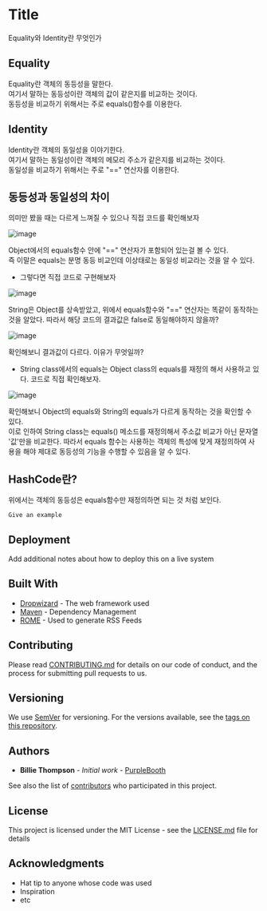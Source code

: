 # Title

Equality와 Identity란 무엇인가

## Equality

Equality란 객체의 동등성을 말한다.  
여기서 말하는 동등성이란 객체의 값이 같은지를 비교하는 것이다.  
동등성을 비교하기 위해서는 주로 equals()함수를 이용한다.

## Identity

Identity란 객체의 동일성을 이야기한다.  
여기서 말하는 동일성이란 객체의 메모리 주소가 같은지를 비교하는 것이다.  
동일성을 비교하기 위해서는 주로 "==" 연산자를 이용한다.

## 동등성과 동일성의 차이

의미만 봤을 때는 다르게 느껴질 수 있으나 직접 코드를 확인해보자  

![image](https://github.com/uyeoli/equality-Identity/assets/123793696/b0de72c5-05f0-4bfa-9c11-71f0b466eb99)  

Object에서의 equals함수 안에 "==" 연산자가 포함되어 있는걸 볼 수 있다.  
즉 이말은 equals는 분명 동등 비교인데 이상태로는 동일성 비교라는 것을 알 수 있다.

- 그렇다면 직접 코드로 구현해보자  

![image](https://github.com/uyeoli/equality-Identity/assets/123793696/2e2f9b55-e96c-423c-8bca-d9a55619127d)  

String은 Object를 상속받았고, 위에서 equals함수와 "==" 연산자는 똑같이 동작하는 것을 알았다. 따라서 해당 코드의 결과값은 false로 동일해야하지 않을까?  

![image](https://github.com/uyeoli/equality-Identity/assets/123793696/497d9aa7-2aa8-451c-b097-968acdd9a7ba)  

확인해보니 결과값이 다르다. 이유가 무엇일까?  

- String class에서의 equals는 Object class의 equals를 재정의 해서 사용하고 있다. 코드로 직접 확인해보자.

![image](https://github.com/uyeoli/equality-Identity/assets/123793696/4fe926da-a6aa-44ea-b6f8-12d000a37cc0)

확인해보니 Object의 equals와 String의 equals가 다르게 동작하는 것을 확인할 수 있다.  
이로 인하여 String class는 equals() 메소드를 재정의해서 주소값 비교가 아닌 문자열 '값'만을 비교한다.
따라서 equals 함수는 사용하는 객체의 특성에 맞게 재정의하여 사용을 해야 제대로 동등성의 기능을 수행할 수 있음을 알 수 있다.

## HashCode란?

위에서는 객체의 동등성은 equals함수만 재정의하면 되는 것 처럼 보인다.






















```
Give an example
```

## Deployment

Add additional notes about how to deploy this on a live system

## Built With

* [Dropwizard](http://www.dropwizard.io/1.0.2/docs/) - The web framework used
* [Maven](https://maven.apache.org/) - Dependency Management
* [ROME](https://rometools.github.io/rome/) - Used to generate RSS Feeds

## Contributing

Please read [CONTRIBUTING.md](https://gist.github.com/PurpleBooth/b24679402957c63ec426) for details on our code of conduct, and the process for submitting pull requests to us.

## Versioning

We use [SemVer](http://semver.org/) for versioning. For the versions available, see the [tags on this repository](https://github.com/your/project/tags). 

## Authors

* **Billie Thompson** - *Initial work* - [PurpleBooth](https://github.com/PurpleBooth)

See also the list of [contributors](https://github.com/your/project/contributors) who participated in this project.

## License

This project is licensed under the MIT License - see the [LICENSE.md](LICENSE.md) file for details

## Acknowledgments

* Hat tip to anyone whose code was used
* Inspiration
* etc
